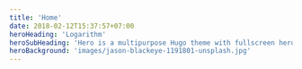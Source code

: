 ```yaml
---
title: 'Home'
date: 2018-02-12T15:37:57+07:00
heroHeading: 'Logarithm'
heroSubHeading: 'Hero is a multipurpose Hugo theme with fullscreen hero images and fullwidth sections. It contains content types for a business or portfolio site.'
heroBackground: 'images/jason-blackeye-1191801-unsplash.jpg'
---
```

